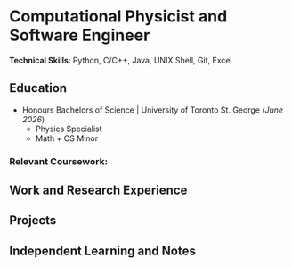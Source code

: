 # Computational Physicist and Software Engineer

**Technical Skills**: Python, C/C++, Java, UNIX Shell, Git, Excel

## Education
- Honours Bachelors of Science | University of Toronto St. George (_June 2026_)
  - Physics Specialist
  - Math + CS Minor

### Relevant Coursework:

## Work and Research Experience

## Projects

## Independent Learning and Notes
